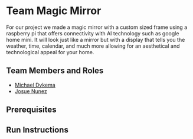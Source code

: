 # Team Magic Mirror

For our project we  made a magic mirror with a custom sized frame using a raspberry pi that offers connectivity with AI technology 
such as google home mini. It will look just like a mirror but with a display that tells you the weather, time, calendar, 
and much more allowing for an aesthetical and technological appeal for your home.

## Team Members and Roles

* [Michael Dykema](https://github.com/HobbesMD/CIS350-HW2-Dykema)
* [Josue Nunez](https://github.com/nunezjo/CIS350-HW2-NUNEZ)

## Prerequisites

## Run Instructions
